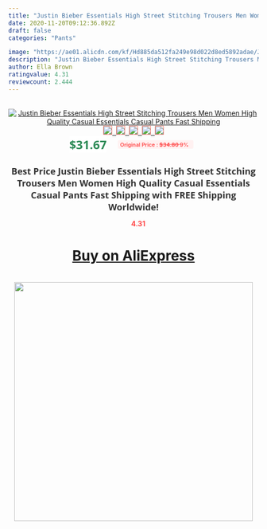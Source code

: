```yaml
---
title: "Justin Bieber Essentials High Street Stitching Trousers Men Women High Quality Casual  Essentials Casual Pants Fast Shipping"
date: 2020-11-20T09:12:36.892Z
draft: false
categories: "Pants"

image: "https://ae01.alicdn.com/kf/Hd885da512fa249e98d022d8ed5892adae/Justin-Bieber-Essentials-High-Street-Stitching-Trousers-Men-Women-High-Quality-Casual-Essentials-Casual-Pants-Fast.jpg"
description: "Justin Bieber Essentials High Street Stitching Trousers Men Women High Quality Casual  Essentials Casual Pants Fast Shipping"
author: Ella Brown
ratingvalue: 4.31
reviewcount: 2.444
---
```

<br>
<div style="text-align: center;">
<a href="https://s.click.aliexpress.com/e/_AeKOU5" target="_blank" rel="nofollow noopener noreferrer"><img alt="Justin Bieber Essentials High Street Stitching Trousers Men Women High Quality Casual  Essentials Casual Pants Fast Shipping" class="magnifier-image" src="https://ae01.alicdn.com/kf/Hd885da512fa249e98d022d8ed5892adae/Justin-Bieber-Essentials-High-Street-Stitching-Trousers-Men-Women-High-Quality-Casual-Essentials-Casual-Pants-Fast.jpg_640x640.jpg">
<br>
<img style="border:1px solid salmon" src="https://ae01.alicdn.com/kf/Hd885da512fa249e98d022d8ed5892adae/Justin-Bieber-Essentials-High-Street-Stitching-Trousers-Men-Women-High-Quality-Casual-Essentials-Casual-Pants-Fast.jpg_120x120.jpg">&nbsp;&nbsp;<img style="border:1px solid salmon" src="https://ae01.alicdn.com/kf/H5b6c6530a6ec4e9b8bb97529c903fee5i/Justin-Bieber-Essentials-High-Street-Stitching-Trousers-Men-Women-High-Quality-Casual-Essentials-Casual-Pants-Fast.jpg_120x120.jpg">&nbsp;&nbsp;<img style="border:1px solid salmon" src="https://ae01.alicdn.com/kf/H444c2e06b98049118c8575f00b4c5f00T/Justin-Bieber-Essentials-High-Street-Stitching-Trousers-Men-Women-High-Quality-Casual-Essentials-Casual-Pants-Fast.jpg_120x120.jpg">&nbsp;&nbsp;<img style="border:1px solid salmon" src="https://ae01.alicdn.com/kf/Hda8a25171d8f49f7b45369777b25730de/Justin-Bieber-Essentials-High-Street-Stitching-Trousers-Men-Women-High-Quality-Casual-Essentials-Casual-Pants-Fast.jpg_120x120.jpg">&nbsp;&nbsp;<img style="border:1px solid salmon" src="https://ae01.alicdn.com/kf/H426cddceec2f44bbafd081f9f7a3f19e0/Justin-Bieber-Essentials-High-Street-Stitching-Trousers-Men-Women-High-Quality-Casual-Essentials-Casual-Pants-Fast.jpg_120x120.jpg"></a></div><br0>
<div style="text-align: center;"><span style="background-color: white; border: 0px; box-sizing: border-box; color: seagreen; display: inline-block; font-family: &quot;open sans&quot; , &quot;arial&quot; , &quot;helvetica&quot; , sans-serif , &quot;heiti&quot;; font-size: 24px; font-stretch: inherit; font-weight: 700; line-height: inherit; margin: 0px 10px 0px 0px; padding: 0px; vertical-align: middle;">$31.67 </span>
<span style="background: rgb(255 , 241 , 241); border-radius: 3px; border: 0px; box-sizing: border-box; color: #ff4747; display: inline-block; font-family: inherit; font-size: 12px; font-stretch: inherit; font-style: inherit; font-variant: inherit; font-weight: 600; line-height: inherit; margin: 0px; padding: 2px 5px; transform: scale(0.9); vertical-align: middle;">Original Price : <b style="text-decoration: line-through;">$34.80 </b> 9%&nbsp;&nbsp;</span></div>
<h1 style="color: #333333; display: inline-block; font-family: &quot;open sans&quot; , &quot;arial&quot; , &quot;helvetica&quot; , sans-serif , &quot;heiti&quot;; font-size: 18px; font-stretch: inherit; font-weight: 700; text-align: center;">Best Price Justin Bieber Essentials High Street Stitching Trousers Men Women High Quality Casual  Essentials Casual Pants Fast Shipping with FREE Shipping Worldwide!</h1>
<div style="color: #ff4747; text-align: center;">
<img src="https://4.bp.blogspot.com/-M0ZcTcb-5uY/XleCXlxnR4I/AAAAAAAAAEc/OrjgMkXV1oMQFaCRZj5HQwOCBcu3w1FegCPcBGAYYCw/s1600/star.png" style="height: 15px;">&nbsp;<b>4.31</b></div>
<div class="button_cont" align="center"><a class="buynow_a" href="https://s.click.aliexpress.com/e/_AeKOU5" target="_blank" rel="nofollow noopener noreferrer"><H1>Buy on AliExpress</H1></a></div><br>
<div class="separator" style="clear: both; text-align: center;">
<img src="https://lh3.googleusercontent.com/-pTy5HemUv9M/XlePHvY0dAI/AAAAAAAAAE4/0nX5iRUoIWY8eMW9Dpxeirr157OZliDIgCLcBGAsYHQ/s1600/badge.gif" width="480">
</div>
